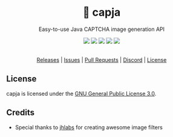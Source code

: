 <div align="center">
  <!-- Introduction -->
  <p>
    <h1>🤖 capja</h1>
    Easy-to-use Java CAPTCHA image generation API
  </p>
  
  <!-- Badges & icons -->
  [![](https://www.codefactor.io/repository/github/jonesdevelopment/capja/badge/main)](https://www.codefactor.io/repository/github/jonesdevelopment/capja/overview/main)
  [![](https://img.shields.io/github/v/release/jonesdevelopment/capja)](https://github.com/jonesdevelopment/capja/releases)
  [![](https://img.shields.io/github/issues/jonesdevelopment/capja)](https://github.com/jonesdevelopment/capja/issues)
  [![](https://img.shields.io/discord/923308209769426994.svg?logo=discord)](https://jonesdev.xyz/discord)
  [![](https://img.shields.io/badge/License-GPLv3-blue.svg)](https://www.gnu.org/licenses/gpl-3.0)
  <br>
  <br>
  <!-- Quick navigation -->
  [Releases](https://github.com/jonesdevelopment/capja/releases)
  |
  [Issues](https://github.com/jonesdevelopment/capja/issues)
  |
  [Pull Requests](https://github.com/jonesdevelopment/capja/pulls)
  |
  [Discord](https://jonesdev.xyz/discord)
  |
  [License](https://github.com/jonesdevelopment/sonar/?tab=readme-ov-file#license)
</div>

## License

capja is licensed under the [GNU General Public License 3.0](https://www.gnu.org/licenses/gpl-3.0.en.html).

## Credits

- Special thanks to [jhlabs](<http://www.jhlabs.com/ip/filters/>) for creating awesome image filters
